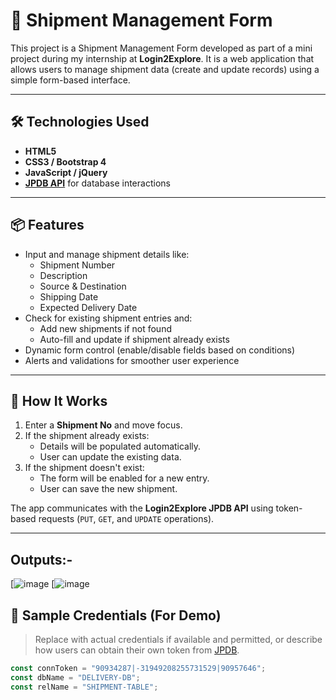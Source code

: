 # 🚚 Shipment Management Form

This project is a Shipment Management Form developed as part of a mini project during my internship at **Login2Explore**. It is a web application that allows users to manage shipment data (create and update records) using a simple form-based interface.

---

## 🛠️ Technologies Used

- **HTML5**
- **CSS3 / Bootstrap 4**
- **JavaScript / jQuery**
- **[JPDB API](https://login2explore.com/jpdb/)** for database interactions

---

## 📦 Features

- Input and manage shipment details like:
  - Shipment Number
  - Description
  - Source & Destination
  - Shipping Date
  - Expected Delivery Date
- Check for existing shipment entries and:
  - Add new shipments if not found
  - Auto-fill and update if shipment already exists
- Dynamic form control (enable/disable fields based on conditions)
- Alerts and validations for smoother user experience

---

## 🔧 How It Works

1. Enter a **Shipment No** and move focus.
2. If the shipment already exists:
   - Details will be populated automatically.
   - User can update the existing data.
3. If the shipment doesn't exist:
   - The form will be enabled for a new entry.
   - User can save the new shipment.

The app communicates with the **Login2Explore JPDB API** using token-based requests (`PUT`, `GET`, and `UPDATE` operations).

---
## Outputs:-
[![image](https://github.com/user-attachments/assets/fba5776f-879a-4247-9cc2-d1fb61d9f299)
[![image](https://github.com/user-attachments/assets/818ff75f-67eb-42ce-b86c-416442ca6db1)


## 🧪 Sample Credentials (For Demo)

> Replace with actual credentials if available and permitted, or describe how users can obtain their own token from [JPDB](https://login2explore.com/jpdb/).

```javascript
const connToken = "90934287|-31949208255731529|90957646";
const dbName = "DELIVERY-DB";
const relName = "SHIPMENT-TABLE";
